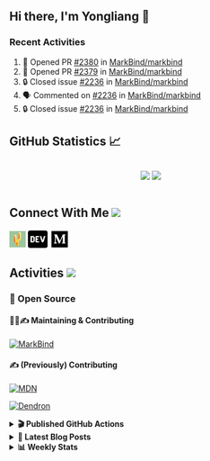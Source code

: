 ## Hi there, I'm Yongliang 👋

### Recent Activities

<!--START_SECTION:activity-->
1. 💪 Opened PR [#2380](https://github.com/MarkBind/markbind/pull/2380) in [MarkBind/markbind](https://github.com/MarkBind/markbind)
2. 💪 Opened PR [#2379](https://github.com/MarkBind/markbind/pull/2379) in [MarkBind/markbind](https://github.com/MarkBind/markbind)
3. 🔒 Closed issue [#2236](https://github.com/MarkBind/markbind/issues/2236) in [MarkBind/markbind](https://github.com/MarkBind/markbind)
4. 🗣 Commented on [#2236](https://github.com/MarkBind/markbind/issues/2236#issuecomment-1820895371) in [MarkBind/markbind](https://github.com/MarkBind/markbind)
5. 🔒 Closed issue [#2236](https://github.com/MarkBind/markbind/issues/2236) in [MarkBind/markbind](https://github.com/MarkBind/markbind)
<!--END_SECTION:activity-->

## GitHub Statistics :chart_with_upwards_trend:
<div align="center">
<div style="display: flex; align-items: center; justify-content: center;">

[![](https://github-readme-stats-tlylt.vercel.app/api?username=tlylt&show_icons=true&theme=tokyonight&hide_border=true&locale=en)](https://github.com/tlylt)
[![](https://github-readme-streak-stats.herokuapp.com/?user=tlylt&theme=tokyonight&hide_border=true)](https://github.com/tlylt)
</div>
</div>

## Connect With Me <img src="https://media.giphy.com/media/2wh5K5yE3ulp3xgYcG/giphy-downsized.gif" width="30">

<a href="https://www.yongliangliu.com/" target="_blank"><img align="center" src="static/site-icon.png" alt="yongliangliu.com" height="29" width="29" /></a>
<a href="https://dev.to/tlylt" target="_blank"><img align="center" src="static/dev-badge.svg" alt="dev.to/tlylt" height="35" width="35" /></a>
<a href="https://tlylt.medium.com" target="_blank"><img align="center" src="static/medium.png" alt="tlylt.medium.com" height="35" width="35" /></a>

## Activities <img src="https://media.giphy.com/media/WUlplcMpOCEmTGBtBW/giphy.gif" width="30">

### 🔭 Open Source

#### 👷‍♂️✍️ Maintaining & Contributing
[![MarkBind](https://github-readme-stats-tlylt.vercel.app/api/pin/?username=markbind&repo=markbind)](https://github.com/MarkBind/markbind)

#### ✍️ (Previously) Contributing
[![MDN](https://github-readme-stats-tlylt.vercel.app/api/pin/?username=mdn&repo=content)](https://github.com/mdn/content/issues?q=is%3Aopen+involves%3A%40me+sort%3Aupdated-desc)

[![Dendron](https://github-readme-stats-tlylt.vercel.app/api/pin/?username=dendronhq&repo=dendron)](https://github.com/dendronhq/dendron/issues?q=is%3Aopen+involves%3A%40me+sort%3Aupdated-desc)

<details>
<summary> <b>🎬 Published GitHub Actions </b> </summary>

[![install-graphviz](https://github-readme-stats-tlylt.vercel.app/api/pin/?username=tlylt&repo=install-graphviz)](https://github.com/tlylt/install-graphviz)

[![reposense-action](https://github-readme-stats-tlylt.vercel.app/api/pin/?username=tlylt&repo=reposense-action)](https://github.com/tlylt/reposense-action)

[![markbin-action](https://github-readme-stats-tlylt.vercel.app/api/pin/?username=markbind&repo=markbind-action)](https://github.com/MarkBind/markbind-action)

</details>

<details>
<summary> <b>📕 Latest Blog Posts</b> </summary>

<!-- BLOG-POST-LIST:START -->
- [End of Year 3 Sem 2](https://yongliangliu.com/blog/end-of-year-3-sem-2)
- [Deploy a ChatGPT API Server in no time](https://yongliangliu.com/blog/chatgpt-nextjs-server)
- [Creating a regex-based Markdown parser in TypeScript](https://yongliangliu.com/blog/rmark)
- [Create VSCode Snippets for Markdown Blog Workflows](https://yongliangliu.com/blog/vscode-snippets)
- [Brag Doc 2023](https://yongliangliu.com/blog/brag-doc-2023)
<!-- BLOG-POST-LIST:END -->

</details>

<details>
<summary> <b>📊 Weekly Stats</b> </summary>

<!--START_SECTION:waka-->
![Code Time](http://img.shields.io/badge/Code%20Time-1%2C160%20hrs%2042%20mins-blue)

**🐱 My GitHub Data** 

> 📦 664.5 kB Used in GitHub's Storage 
 > 
> 🏆 1,612 Contributions in the Year 2023
 > 
> 🚫 Not Opted to Hire
 > 
> 📜 174 Public Repositories 
 > 
> 🔑 40 Private Repositories 
 > 
**I'm an Early 🐤** 

```text
🌞 Morning                3839 commits        ███████░░░░░░░░░░░░░░░░░░   29.03 % 
🌆 Daytime                3586 commits        ███████░░░░░░░░░░░░░░░░░░   27.12 % 
🌃 Evening                4931 commits        █████████░░░░░░░░░░░░░░░░   37.29 % 
🌙 Night                  869 commits         ██░░░░░░░░░░░░░░░░░░░░░░░   06.57 % 
```
📅 **I'm Most Productive on Wednesday** 

```text
Monday                   1742 commits        ███░░░░░░░░░░░░░░░░░░░░░░   13.17 % 
Tuesday                  1895 commits        ████░░░░░░░░░░░░░░░░░░░░░   14.33 % 
Wednesday                2136 commits        ████░░░░░░░░░░░░░░░░░░░░░   16.15 % 
Thursday                 1619 commits        ███░░░░░░░░░░░░░░░░░░░░░░   12.24 % 
Friday                   1707 commits        ███░░░░░░░░░░░░░░░░░░░░░░   12.91 % 
Saturday                 2043 commits        ████░░░░░░░░░░░░░░░░░░░░░   15.45 % 
Sunday                   2083 commits        ████░░░░░░░░░░░░░░░░░░░░░   15.75 % 
```


📊 **This Week I Spent My Time On** 

```text
🕑︎ Time Zone: Asia/Singapore

💬 Programming Languages: 
Markdown                 2 hrs 6 mins        █████████████████░░░░░░░░   68.85 % 
YAML                     21 mins             ███░░░░░░░░░░░░░░░░░░░░░░   11.74 % 
JavaScript               15 mins             ██░░░░░░░░░░░░░░░░░░░░░░░   08.39 % 
Python                   8 mins              █░░░░░░░░░░░░░░░░░░░░░░░░   04.80 % 
JSON                     5 mins              █░░░░░░░░░░░░░░░░░░░░░░░░   03.08 % 
```


 Last Updated on 25/11/2023 00:44:49 UTC
<!--END_SECTION:waka-->

</details>
